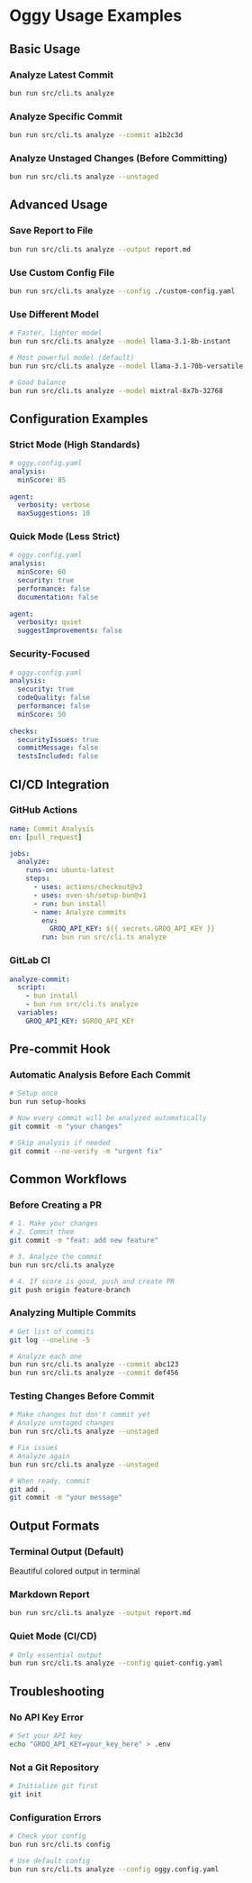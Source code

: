 # Oggy Usage Examples

## Basic Usage

### Analyze Latest Commit
```bash
bun run src/cli.ts analyze
```

### Analyze Specific Commit
```bash
bun run src/cli.ts analyze --commit a1b2c3d
```

### Analyze Unstaged Changes (Before Committing)
```bash
bun run src/cli.ts analyze --unstaged
```

## Advanced Usage

### Save Report to File
```bash
bun run src/cli.ts analyze --output report.md
```

### Use Custom Config File
```bash
bun run src/cli.ts analyze --config ./custom-config.yaml
```

### Use Different Model
```bash
# Faster, lighter model
bun run src/cli.ts analyze --model llama-3.1-8b-instant

# Most powerful model (default)
bun run src/cli.ts analyze --model llama-3.1-70b-versatile

# Good balance
bun run src/cli.ts analyze --model mixtral-8x7b-32768
```

## Configuration Examples

### Strict Mode (High Standards)
```yaml
# oggy.config.yaml
analysis:
  minScore: 85
  
agent:
  verbosity: verbose
  maxSuggestions: 10
```

### Quick Mode (Less Strict)
```yaml
# oggy.config.yaml
analysis:
  minScore: 60
  security: true
  performance: false
  documentation: false
  
agent:
  verbosity: quiet
  suggestImprovements: false
```

### Security-Focused
```yaml
# oggy.config.yaml
analysis:
  security: true
  codeQuality: false
  performance: false
  minScore: 50
  
checks:
  securityIssues: true
  commitMessage: false
  testsIncluded: false
```

## CI/CD Integration

### GitHub Actions
```yaml
name: Commit Analysis
on: [pull_request]

jobs:
  analyze:
    runs-on: ubuntu-latest
    steps:
      - uses: actions/checkout@v3
      - uses: oven-sh/setup-bun@v1
      - run: bun install
      - name: Analyze commits
        env:
          GROQ_API_KEY: ${{ secrets.GROQ_API_KEY }}
        run: bun run src/cli.ts analyze
```

### GitLab CI
```yaml
analyze-commit:
  script:
    - bun install
    - bun run src/cli.ts analyze
  variables:
    GROQ_API_KEY: $GROQ_API_KEY
```

## Pre-commit Hook

### Automatic Analysis Before Each Commit
```bash
# Setup once
bun run setup-hooks

# Now every commit will be analyzed automatically
git commit -m "your changes"

# Skip analysis if needed
git commit --no-verify -m "urgent fix"
```

## Common Workflows

### Before Creating a PR
```bash
# 1. Make your changes
# 2. Commit them
git commit -m "feat: add new feature"

# 3. Analyze the commit
bun run src/cli.ts analyze

# 4. If score is good, push and create PR
git push origin feature-branch
```

### Analyzing Multiple Commits
```bash
# Get list of commits
git log --oneline -5

# Analyze each one
bun run src/cli.ts analyze --commit abc123
bun run src/cli.ts analyze --commit def456
```

### Testing Changes Before Commit
```bash
# Make changes but don't commit yet
# Analyze unstaged changes
bun run src/cli.ts analyze --unstaged

# Fix issues
# Analyze again
bun run src/cli.ts analyze --unstaged

# When ready, commit
git add .
git commit -m "your message"
```

## Output Formats

### Terminal Output (Default)
Beautiful colored output in terminal

### Markdown Report
```bash
bun run src/cli.ts analyze --output report.md
```

### Quiet Mode (CI/CD)
```bash
# Only essential output
bun run src/cli.ts analyze --config quiet-config.yaml
```

## Troubleshooting

### No API Key Error
```bash
# Set your API key
echo "GROQ_API_KEY=your_key_here" > .env
```

### Not a Git Repository
```bash
# Initialize git first
git init
```

### Configuration Errors
```bash
# Check your config
bun run src/cli.ts config

# Use default config
bun run src/cli.ts analyze --config oggy.config.yaml
```
